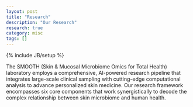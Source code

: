 ```yaml
---
layout: post
title: "Research"
description: "Our Research"
research: true
category: misc
tags: []
---
```

{% include JB/setup %}

The SMOOTH (Skin & Mucosal Microbiome Omics for Total Health) laboratory employs a comprehensive, AI-powered research pipeline that integrates large-scale clinical sampling with cutting-edge computational analysis to advance personalized skin medicine. Our research framework encompasses six core components that work synergistically to decode the complex relationship between skin microbiome and human health.
